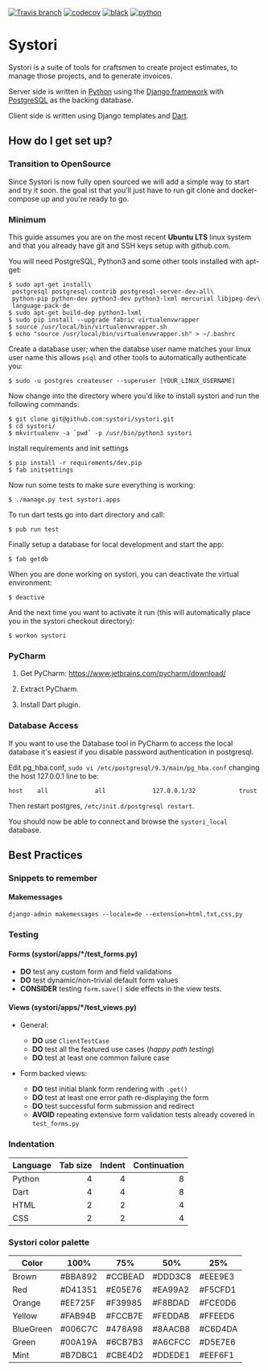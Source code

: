 
[![Travis branch](https://img.shields.io/travis/systori/systori/dev.svg)](https://travis-ci.org/systori/systori) [![codecov](https://img.shields.io/codecov/c/github/systori/systori/dev.svg)](https://codecov.io/gh/systori/systori) [![black](https://img.shields.io/badge/codestyle-black-000000.svg)](https://github.com/ambv/black) [![python](https://img.shields.io/badge/python-3.6-blue.svg)](https://docs.python.org/3.6/index.html)

# Systori

Systori is a suite of tools for craftsmen to create project estimates, to manage those projects, and to generate invoices.

Server side is written in [Python](https://www.python.org/) using the [Django framework](https://www.djangoproject.com/) with [PostgreSQL](http://www.postgresql.org/) as the backing database.

Client side is written using Django templates and [Dart](https://www.dartlang.org/).

## How do I get set up?

### Transition to OpenSource
Since Systori is now fully open sourced we will add a simple way to start and try it soon. the goal ist that you'll just have to run git clone and docker-compose up and you're ready to go.


### Minimum

This guide assumes you are on the most recent **Ubuntu LTS** linux system and that you already have git and SSH keys setup with github.com.

You will need PostgreSQL, Python3 and some other tools installed with apt-get:

```
$ sudo apt-get install\
 postgresql postgresql-contrib postgresql-server-dev-all\
 python-pip python-dev python3-dev python3-lxml mercurial libjpeg-dev\
 language-pack-de
$ sudo apt-get build-dep python3-lxml
$ sudo pip install --upgrade fabric virtualenvwrapper
$ source /usr/local/bin/virtualenvwrapper.sh
$ echo "source /usr/local/bin/virtualenvwrapper.sh" > ~/.bashrc
```

Create a database user; when the databse user name matches your linux user name this allows `psql` and other tools to automatically authenticate you:

```
$ sudo -u postgres createuser --superuser [YOUR_LINUX_USERNAME]
```

Now change into the directory where you'd like to install systori and run the following commands:

```
$ git clone git@github.com:systori/systori.git
$ cd systori/
$ mkvirtualenv -a `pwd` -p /usr/bin/python3 systori
```

Install requirements and init settings

```
$ pip install -r requirements/dev.pip
$ fab initsettings
```

Now run some tests to make sure everything is working:

```
$ ./manage.py test systori.apps
```

To run dart tests go into dart directory and call:

```
$ pub run test
```

Finally setup a database for local development and start the app:

```
$ fab getdb
```

When you are done working on systori, you can deactivate the virtual environment:

```
$ deactive
```

And the next time you want to activate it run (this will automatically place you in the systori checkout directory):

```
$ workon systori
```

### PyCharm

1. Get PyCharm: https://www.jetbrains.com/pycharm/download/

2. Extract PyCharm.

3. Install Dart plugin.

### Database Access

If you want to use the Database tool in PyCharm to access the local database it's easiest if you disable password authentication in postgresql.

Edit pg_hba.conf, `sudo vi /etc/postgresql/9.3/main/pg_hba.conf` changing the host 127.0.0.1 line to be:

    host    all             all             127.0.0.1/32            trust

Then restart postgres, `/etc/init.d/postgresql restart`.

You should now be able to connect and browse the `systori_local` database.

## Best Practices

### Snippets to remember
#### Makemessages
`django-admin makemessages --locale=de --extension=html,txt,css,py`

### Testing

#### Forms (systori/apps/*/test_forms.py)

- **DO** test any custom form and field validations
- **DO** test dynamic/non-trivial default form values
- **CONSIDER** testing `form.save()` side effects in the view tests.

#### Views (systori/apps/*/test_views.py)

- General:

    - **DO** use `ClientTestCase`
    - **DO** test all the featured use cases (*happy path testing*)
    - **DO** test at least one common failure case

- Form backed views:

    - **DO** test initial blank form rendering with `.get()`
    - **DO** test at least one error path re-displaying the form
    - **DO** test successful form submission and redirect
    - **AVOID** repeating extensive form validation tests already covered in `test_forms.py`

### Indentation

| Language | Tab size | Indent | Continuation
|----------|---------:|-------:|------------:
| Python   |        4 |      4 | 8
| Dart     |        4 |      4 | 8
| HTML     |        2 |      2 | 4
| CSS      |        2 |      2 | 4

### Systori color palette ###

|Color      | 100%    | 75%     | 50%     | 25%    |
|-----------|---------|---------|---------|--------|
|Brown      | #BBA892 | #CCBEAD | #DDD3C8 | #EEE9E3|
|Red        | #D41351 | #E05E76 | #EA99A2 | #F5CFD1|
|Orange     | #EE725F | #F39985 | #F8BDAD | #FCE0D6|
|Yellow     | #FAB94B | #FCCB7E | #FEDDAB | #FFEED6|
|BlueGreen  | #006C7C | #478A98 | #8AACB8 | #C6D4DA|
|Green      | #00A19A | #6CB7B3 | #A6CFCC | #D5E7E6|
|Mint       | #B7DBC1 | #CBE4D2 | #DDEDE1 | #EEF6F1|
